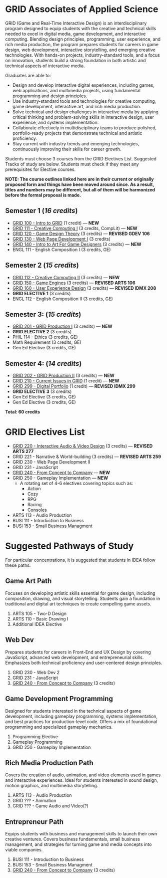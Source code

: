 # GRID Associates of Applied Science

GRID (Game and Real-Time Interactive Design) is an interdisciplinary program designed to equip students with the creative and technical skills needed to excel in digital media, game development, and interactive computing. Blending design principles, programming, user experience, and rich media production, the program prepares students for careers in game design, web development, interactive storytelling, and emerging creative technologies. With hands-on projects, industry-standard tools, and a focus on innovation, students build a strong foundation in both artistic and technical aspects of interactive media.

Graduates are able to:

* Design and develop interactive digital experiences, including games, web applications, and multimedia projects, using fundamental programming and design principles.
* Use industry-standard tools and technologies for creative computing, game development, interactive art, and rich media production.
* Solve technical and design challenges in interactive media by applying critical thinking and problem-solving skills in interactive design, user experience, and systems implementation.
* Collaborate effectively in multidisciplinary teams to produce polished, portfolio-ready projects that demonstrate technical and artistic proficiency.
* Stay current with industry trends and emerging technologies, continuously improving their skills for career growth.

Students must choose 3 courses from the GRID Electives List. Suggested Tracks of study are below. Students must check if they meet any prerequisites for Elective courses.

**NOTE: The course outlines linked here are in their current or originally proposed form and things have been moved around since. As a result, titles and numbers may be different, but all of them will be harmonized before the formal proposal is made.**

## Semester 1 (*16 credits*)
* [GRID 100 - Intro to GRID](../classes/intro-to-grid.md) (1 credit) — **NEW**
* [GRID 111 - Creative Computing I](../classes/creative-computing-i.md) (3 credits, CompLit) — **NEW**
* [GRID 120 - Game Design Theory](../classes/game-design-theory.md) (3 credits) — **REVISED GDEV 106**
* [GRID 130 - Web Page Development I](../classes/web-page-development-i.md) (3 credits)
* [GRID 140 - Intro to Art For Game Designers](../classes/intro-to-art-for-game-designers.md) (3 credits) — **NEW**
* ENGL 111 - English Composition I (3 credits, GE)

## Semester 2 (*15 credits*)
* [GRID 112 - Creative Computing II](../classes/creative-computing-ii.md) (3 credits) — **NEW**
* [GRID 150 - Game Engines](../classes/game-engines.md) (3 credits) — **REVISED ARTS 106**
* [GRID 160 - User Experience Design](../classes/user-experience-design.md) (3 credits) — **REVISED IDMX 208**
* **GRID ELECTIVE 1** (3 credits)
* ENGL 112 - English Composition II (3 credits, GE)

## Semester 3: (*15 credits*)
* [GRID 201 - GRID Production I](../classes/grid-production-1.md) (3 credits) — **NEW**
* **GRID ELECTIVE 2** (3 credits)
* PHIL 114 - Ethics (3 credits, GE)
* Math Requirement (3 credits, GE)
* Gen Ed Elective (3 credits, GE)

## Semester 4: (*14 credits*)
* [GRID 202 - GRID Production II](../classes/grid-production-ii.md) (3 credits) — **NEW**
* [GRID 210 - Current Issues in GRID](../classes/current-issues-in-grid.md) (1 credit) — **NEW**
* [GRID 299 - Digital Portfolio](../classes/digital-portfolio.md) (1 credit) — **REVISED IDMX 299**
* **GRID ELECTIVE 3** (3 credits)
* Gen Ed Elective (3 credits, GE)
* Gen Ed Elective (3 credits, GE)

**Total: 60 credits**


# GRID Electives List

* [GRID 220 - Interactive Audio & Video Design](../classes/interactive-audio-video-design.md) (3 credits) — **REVISED ARTS 277**
* GRID 221 - Narrative & World-building (3 credits) — **REVISED ARTS 259**
* GRID 230 - Web Page Development II
* GRID 231 - JavaScript
* [GRID 240 - From Concept to Company](../classes/from-concept-to-company.md) — **NEW**
* GRID 250 - Gameplay Implementation — **NEW**
    * A rotating set of 4-6 electives covering topics such as:
        * Action
        * Cozy
        * RPG
        * Racing
        * Consoles
* ARTS 113 - Audio Production
* BUSI 111 - Introduction to Business
* BUSI 153 - Small Business Managment

# Suggested Pathways of Study

For particular concentrations, it is suggested that students in IDEA follow these paths.

## Game Art Path
Focuses on developing artistic skills essential for game design, including composition, drawing, and visual storytelling. Students gain a foundation in traditional and digital art techniques to create compelling game assets.
1. ARTS 105 - Two-D Design
1. ARTS 110 - Basic Drawing I
1. Additional IDEA Elective

## Web Dev 
Prepares students for careers in Front-End and UX Design by covering JavaScript, advanced web development, and entrepreneurial skills. Emphasizes both technical proficiency and user-centered design principles.
1. GRID 230 - Web Dev 2
1. GRID 231 - JavaScript
1. [GRID 240 - From Concept to Company](../classes/from-concept-to-company.md) (3 credits)

## Game Development Programming
Designed for students interested in the technical aspects of game development, including gameplay programming, systems implementation, and best practices for production-level code. Offers a mix of foundational programming and specialized gameplay mechanics.
1. Programming Elective
1. Gameplay Programming
1. GRID 250 - Gameplay Implementation

## Rich Media Production Path
Covers the creation of audio, animation, and video elements used in games and interactive experiences. Ideal for students interested in sound design, motion graphics, and multimedia storytelling.
1. ARTS 113 - Audio Production
1. GRID ??? - Animation
1. GRID ??? - Game Audio and Video(?)

## Entrepreneur Path
Equips students with business and management skills to launch their own creative ventures. Covers business fundamentals, small business management, and strategies for turning game and media concepts into viable companies.
1. BUSI 111 - Introduction to Business
1. BUSI 153 - Small Business Managment
1. [GRID 240 - From Concept to Company](../classes/from-concept-to-company.md) (3 credits)
